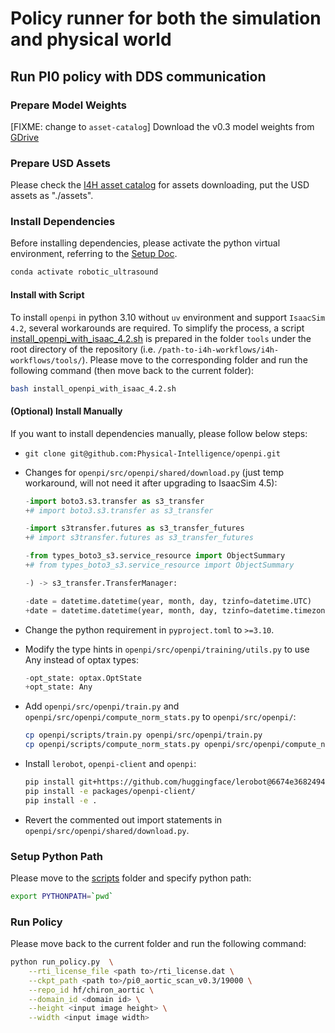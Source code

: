 # Policy runner for both the simulation and physical world

## Run PI0 policy with DDS communication

### Prepare Model Weights

[FIXME: change to `asset-catalog`] Download the v0.3 model weights from [GDrive](https://drive.google.com/drive/folders/1sL4GAETSMbxxcefsTsOkX7wXkTsbDqhW?usp=sharing)

### Prepare USD Assets

Please check the [I4H asset catalog](https://github.com/isaac-for-healthcare/i4h-asset-catalog) for assets downloading, put the USD assets as "./assets".

### Install Dependencies

Before installing dependencies, please activate the python virtual environment, referring to the [Setup Doc](../README.md).

```sh
conda activate robotic_ultrasound
```

#### Install with Script

To install `openpi` in python 3.10 without `uv` environment and support `IsaacSim 4.2`, several workarounds are required. To simplify the process, a script [install_openpi_with_isaac_4.2.sh](../../../../tools/install_openpi_with_isaac_4.2.sh) is prepared in the folder `tools` under the root directory of the repository (i.e. `/path-to-i4h-workflows/i4h-workflows/tools/`). Please move to the corresponding folder and run the following command (then move back to the current folder):

```sh
bash install_openpi_with_isaac_4.2.sh
```

#### (Optional) Install Manually

If you want to install dependencies manually, please follow below steps:

- `git clone git@github.com:Physical-Intelligence/openpi.git`
- Changes for `openpi/src/openpi/shared/download.py` (just temp workaround, will not need it after upgrading to IsaacSim 4.5):
  ```py
  -import boto3.s3.transfer as s3_transfer
  +# import boto3.s3.transfer as s3_transfer

  -import s3transfer.futures as s3_transfer_futures
  +# import s3transfer.futures as s3_transfer_futures

  -from types_boto3_s3.service_resource import ObjectSummary
  +# from types_boto3_s3.service_resource import ObjectSummary

  -) -> s3_transfer.TransferManager:

  -date = datetime.datetime(year, month, day, tzinfo=datetime.UTC)
  +date = datetime.datetime(year, month, day, tzinfo=datetime.timezone.utc)
  ```
- Change the python requirement in `pyproject.toml` to `>=3.10`.
- Modify the type hints in `openpi/src/openpi/training/utils.py` to use Any instead of optax types:
  ```py
  -opt_state: optax.OptState
  +opt_state: Any
  ```
- Add `openpi/src/openpi/train.py` and `openpi/src/openpi/compute_norm_stats.py` to `openpi/src/openpi/`:
  ```sh
  cp openpi/scripts/train.py openpi/src/openpi/train.py
  cp openpi/scripts/compute_norm_stats.py openpi/src/openpi/compute_norm_stats.py
  ```
- Install `lerobot`, `openpi-client` and `openpi`:

  ```sh
  pip install git+https://github.com/huggingface/lerobot@6674e368249472c91382eb54bb8501c94c7f0c56
  pip install -e packages/openpi-client/
  pip install -e .
  ```
- Revert the commented out import statements in `openpi/src/openpi/shared/download.py`.

### Setup Python Path

Please move to the [scripts](../) folder and specify python path:
```sh
export PYTHONPATH=`pwd`
```

### Run Policy

Please move back to the current folder and run the following command:

```sh
python run_policy.py  \
    --rti_license_file <path to>/rti_license.dat \
    --ckpt_path <path to>/pi0_aortic_scan_v0.3/19000 \
    --repo_id hf/chiron_aortic \
    --domain_id <domain id> \
    --height <input image height> \
    --width <input image width>
```
